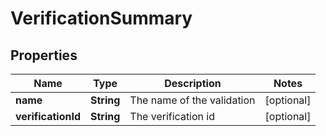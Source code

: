 

# VerificationSummary

## Properties

Name | Type | Description | Notes
------------ | ------------- | ------------- | -------------
**name** | **String** | The name of the validation |  [optional]
**verificationId** | **String** | The verification id |  [optional]



